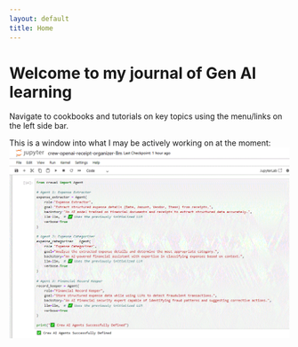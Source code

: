 ```yaml
---
layout: default
title: Home
---
```


# Welcome to my journal of Gen AI learning

Navigate to cookbooks and tutorials on key topics using the menu/links on the left side bar.

This is a window into what I may be actively working on at the moment:
![Gen AI Banner](/assets/images/latest.gif)
